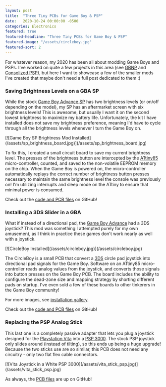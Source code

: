 ```yaml
---
layout: post
title:  "Three Tiny PCBs for Game Boy & PSP"
date:   2020-10-24 00:00:00 -0500
categories: Electronics
featured: true
featured-headline: "Three Tiny PCBs for Game Boy & PSP"
featured-image: "/assets/circleboy.jpg"
featured-sort: 2
---
```


For whatever reason, my 2020 has been all about modding Game Boys and PSPs. I've worked on quite a few projects in this area (see [GBNP](/javascript/2020/04/11/gameboy_nintendo_power_rom_builder.html) and [Consolized PSP](/electronics/2020/02/02/ps2-controller-psp.html)), but here I want to showcase a few of the smaller mods I've created that maybe don't need a full post dedicated to them :)

### Saving Brightness Levels on a GBA SP

While the stock [Game Boy Advance SP](https://en.wikipedia.org/wiki/Game_Boy_Advance_SP) has two brightness levels (or on/off depending on the model), my SP has an aftermarket screen with six brightness levels! This is awesome, but usually I want it on the second lowest brightness to maximize my battery life. Unfortunately, the kit I have installed does not save my brightness preference, meaning I'd have to cycle through all the brightness levels whenever I turn the Game Boy on.

<div class='image-container'>
[![Game Boy SP Brightness Mod Installed](/assets/sp_brightness_board.jpg)](/assets/sp_brightness_board.jpg)
</div>

To fix this, I created a small circuit board to save my current brightness level. The presses of the brightness button are intercepted by the [ATtiny85](https://www.microchip.com/wwwproducts/en/ATtiny85) micro-controller, counted, and saved to the non-volatile EEPROM memory on the chip. When the Game Boy is powered on, the micro-controller automatically replays the correct number of brightness button presses necessary to maintain the same brightness level the console was previously on! I'm utilizing interrupts and sleep mode on the ATtiny to ensure that minimal power is consumed.

Check out the [code and PCB files](https://github.com/orangeglo/SP-IPS-Brightness-Hack) on GitHub!

### Installing a 3DS Slider in a GBA

What if instead of a directional pad, the [Game Boy Advance](https://en.wikipedia.org/wiki/Game_Boy_Advance) had a 3DS joystick? This mod was something I attempted purely for my own amusement, as I think in practice these games don't work nearly as well with a joystick.

<div class='image-container'>
[![CircleBoy Installed](/assets/circleboy.jpg)](/assets/circleboy.jpg)
</div>

The CircleBoy is a small PCB that convert a [3DS](https://en.wikipedia.org/wiki/Nintendo_3DS) circle pad joystick into directional pad signals for the Game Boy. Software on an ATtiny85 micro-controller reads analog values from the joystick, and converts those signals into button presses on the Game Boy PCB. The board includes the ability to configure the dead-zone size and mapping strategy by shorting different pads on startup. I've even sold a few of these boards to other tinkerers in the Game Boy community!

For more images, see [installation gallery](https://imgur.com/a/vMOLDO8).

Check out the [code and PCB files](https://github.com/orangeglo/CircleBoy) on GitHub!

### Replacing the PSP Analog Stick

This last one is a completely passive adapter that lets you plug a joystick designed for the [Playstation Vita](https://en.wikipedia.org/wiki/PlayStation_Vita) into a [PSP 3000](https://en.wikipedia.org/wiki/PlayStation_Portable#PSP-3000). The stock PSP joystick only slides around (instead of tilting), so this ends up being a huge upgrade! Because the two sticks use are so similar, this PCB does not need any circuitry - only two flat flex cable connectors.

<div class='image-container'>
[![Vita Joystick in a White PSP 3000](/assets/vita_stick_psp.jpg)](/assets/vita_stick_psp.jpg)
</div>

As always, the [PCB files](https://github.com/orangeglo/VitaStickForPSP3000) are up on GitHub!